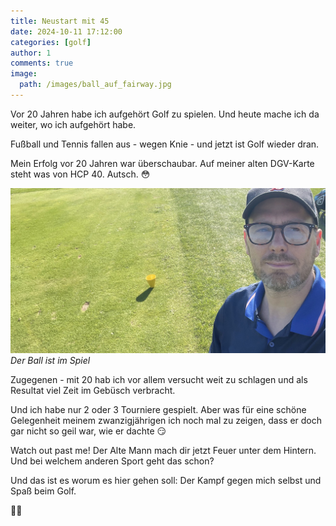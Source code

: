 ```yaml
---
title: Neustart mit 45
date: 2024-10-11 17:12:00
categories: [golf]
author: 1
comments: true
image:
  path: /images/ball_auf_fairway.jpg
---
```


Vor 20 Jahren habe ich aufgehört Golf zu spielen. Und heute mache ich da weiter, wo ich aufgehört habe.

Fußball und Tennis fallen aus - wegen Knie - und jetzt ist Golf wieder dran.

Mein Erfolg vor 20 Jahren war überschaubar. Auf meiner alten DGV-Karte steht was von HCP 40. Autsch. 😳

![Flaghunting](/images/tee_off.jpg) _Der Ball ist im Spiel_

Zugegenen - mit 20 hab ich vor allem versucht weit zu schlagen und als Resultat viel Zeit im Gebüsch verbracht.

Und ich habe nur 2 oder 3 Tourniere gespielt.
Aber was für eine schöne Gelegenheit meinem zwanzigjährigen ich noch mal zu zeigen, dass er doch gar nicht so geil war, wie er dachte 😏

Watch out past me! Der Alte Mann mach dir jetzt Feuer unter dem Hintern. Und bei welchem anderen Sport geht das schon?

Und das ist es worum es hier gehen soll: Der Kampf gegen mich selbst und Spaß beim Golf.

🏌🏼